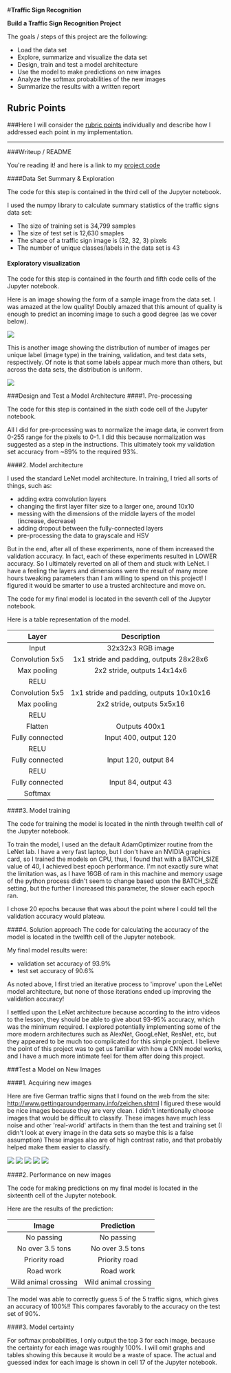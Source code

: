 #**Traffic Sign Recognition**



**Build a Traffic Sign Recognition Project**

The goals / steps of this project are the following:
* Load the data set
* Explore, summarize and visualize the data set
* Design, train and test a model architecture
* Use the model to make predictions on new images
* Analyze the softmax probabilities of the new images
* Summarize the results with a written report


[//]: # (Image References)
[example-img]: ./report-images/example-img.png
[hist-img]: ./report-images/hist-img.png
[image1]: ./my-signs/no-passing.tiff
[image2]: ./my-signs/over-three-tons.tiff
[image3]: ./my-signs/priority-road.tiff
[image4]: ./my-signs/road-work.tiff
[image5]: ./my-signs/wild-animal-crossing.tiff


## Rubric Points
###Here I will consider the [rubric points](https://review.udacity.com/#!/rubrics/481/view) individually and describe how I addressed each point in my implementation.  

---
###Writeup / README

You're reading it! and here is a link to my [project code](https://github.com/wrgrant/carnd-project2-sign-classifier)


####Data Set Summary & Exploration

The code for this step is contained in the third cell of the Jupyter notebook.  

I used the numpy library to calculate summary statistics of the traffic
signs data set:

* The size of training set is 34,799 samples
* The size of test set is 12,630 smaples
* The shape of a traffic sign image is (32, 32, 3) pixels
* The number of unique classes/labels in the data set is 43

#### Exploratory visualization

The code for this step is contained in the fourth and fifth code cells of the Jupyter notebook.  

Here is an image showing the form of a sample image from the data set. I was amazed at the low quality! Doubly amazed that this amount of quality is enough to predict an incoming image to such a good degree (as we cover below).

![][example-img]

This is another image showing the distribution of number of images per unique label (image type) in the training, validation, and test data sets, respectively. Of note is that some labels appear much more than others, but across the data sets, the distribution is uniform.

![][hist-img]



###Design and Test a Model Architecture
####1. Pre-processing

The code for this step is contained in the sixth code cell of the Jupyter notebook.

All I did for pre-processing was to normalize the image data, ie convert from 0-255 range for the pixels to 0-1. I did this because normalization was suggested as a step in the instructions. This ultimately took my validation set accuracy from ~89% to the required 93%.


####2. Model architecture

I used the standard LeNet model architecture. In training, I tried all sorts of things, such as:
* adding extra convolution layers
* changing the first layer filter size to a larger one, around 10x10
* messing with the dimensions of the middle layers of the model (increase, decrease)
* adding dropout between the fully-connected layers
* pre-processing the data to grayscale and HSV

But in the end, after all of these experiments, none of them increased the validation accuracy. In fact, each of these experiments resulted in LOWER accuracy. So I ultimately reverted on all of them and stuck with LeNet. I have a feeling the layers and dimensions were the result of many more hours tweaking parameters than I am willing to spend on this project! I figured it would be smarter to use a trusted architecture and move on.


The code for my final model is located in the seventh cell of the Jupyter notebook.

Here is a table representation of the model.

| Layer       		|    Description	|
|:--------------:|:-----------------------:|
| Input        	| 32x32x3 RGB image  		|
| Convolution 5x5| 1x1 stride and padding, outputs 28x28x6 	|
| Max pooling  	| 2x2 stride,  outputs 14x14x6 	|
| RELU					|												      |
| Convolution 5x5 | 1x1 stride and padding, outputs 10x10x16	|
| Max pooling   | 2x2 stride, outputs 5x5x16 |
| RELU          |                            |
| Flatten       | Outputs 400x1                |
| Fully connected		| Input 400, output 120   	|
| RELU          |                            |
| Fully connected		| Input 120, output 84   	|
| RELU          |                            |
| Fully connected		| Input 84, output 43   	|
| Softmax				|       									|




####3. Model training

The code for training the model is located in the ninth through twelfth cell of the Jupyter notebook.

To train the model, I used an the default AdamOptimizer routine from the LeNet lab. I have a very fast laptop, but I don't have an NVIDIA graphics card, so I trained the models on CPU, thus, I found that with a BATCH_SIZE value of 40, I achieved best epoch performance. I'm not exactly sure what the limitation was, as I have 16GB of ram in this machine and memory usage of the python process didn't seem to change based upon the BATCH_SIZE setting, but the further I increased this parameter, the slower each epoch ran.

I chose 20 epochs because that was about the point where I could tell the validation accuracy would plateau.



####4. Solution approach
The code for calculating the accuracy of the model is located in the twelfth cell of the Jupyter notebook.

My final model results were:
* validation set accuracy of 93.9%
* test set accuracy of 90.6%

As noted above, I first tried an iterative process to 'improve' upon the LeNet model architecture, but none of those iterations ended up improving the validation accuracy!

I settled upon the LeNet architecture because according to the intro videos to the lesson, they should be able to give about 93-95% accuracy, which was the minimum required. I explored potentially implementing some of the more modern architectures such as AlexNet, GoogLeNet, ResNet, etc, but they appeared to be much too complicated for this simple project. I believe the point of this project was to get us familiar with how a CNN model works, and I have a much more intimate feel for them after doing this project.



###Test a Model on New Images

####1. Acquiring new images

Here are five German traffic signs that I found on the web from the site: http://www.gettingaroundgermany.info/zeichen.shtml
I figured these would be nice images because they are very clean. I didn't intentionally choose images that would be difficult to classify. These images have much less noise and other 'real-world' artifacts in them than the test and training set (I didn't look at every image in the data sets so maybe this is a false assumption) These images also are of high contrast ratio, and that probably helped make them easier to classify.

![][image1] ![][image2] ![][image3] ![][image4] ![][image5]


####2. Performance on new images

The code for making predictions on my final model is located in the sixteenth cell of the Jupyter notebook.

Here are the results of the prediction:

| Image			        |     Prediction	        					|
|:---------------------:|:-----------------------:|
| No passing      		| No passing   									|
| No over 3.5 tons   	| No over 3.5 tons										|
| Priority road				| Priority road									|
| Road work      		| Road work				 				|
| Wild animal crossing| Wild animal crossing     							|


The model was able to correctly guess 5 of the 5 traffic signs, which gives an accuracy of 100%!! This compares favorably to the accuracy on the test set of 90%.

####3. Model certainty

For softmax probabilities, I only output the top 3 for each image, because the certainty for each image was roughly 100%. I will omit graphs and tables showing this because it would be a waste of space. The actual and guessed index for each image is shown in cell 17 of the Jupyter notebook.
